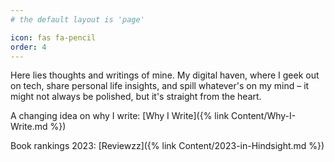 ```yaml
---
# the default layout is 'page'

icon: fas fa-pencil
order: 4
---
```


Here lies thoughts and writings of mine.
My digital haven, where I geek out on tech, share personal life insights, and spill whatever's on my mind – it might not always be polished, but it's straight from the heart.

A changing idea on why I write: [Why I Write]({% link Content/Why-I-Write.md %})

Book rankings 2023: [Reviewzz]({% link Content/2023-in-Hindsight.md %})



